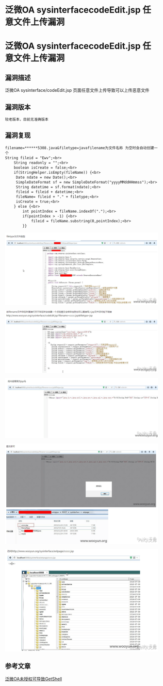 # 泛微OA sysinterfacecodeEdit.jsp 任意文件上传漏洞

# 泛微OA sysinterfacecodeEdit.jsp 任意文件上传漏洞

## 漏洞描述

泛微OA sysinterface/codeEdit.jsp 页面任意文件上传导致可以上传恶意文件

## 漏洞版本

```
较老版本，目前无准确版本
```

## 漏洞复现

```
filename=******5308.java&filetype=javafilename为文件名称 为空时会自动创建一个
String fileid = "Ewv";<br>
    String readonly = "";<br>
    boolean isCreate = false;<br>
    if(StringHelper.isEmpty(fileName)) {<br>
     Date ndate = new Date();<br>
     SimpleDateFormat sf = new SimpleDateFormat("yyyyMMddHHmmss");<br>
     String datetime = sf.format(ndate);<br>
     fileid = fileid + datetime;<br>
     fileName= fileid + "." + filetype;<br>
     isCreate = true;<br>
    } else {<br>
        int pointIndex = fileName.indexOf(".");<br>
        if(pointIndex > -1) {<br>
            fileid = fileName.substring(0,pointIndex);<br>
        }}
```

![1](/images/202202091045304.png)

![2](/images/202202091045317.png)

![3](/images/202202091045310.png)

![4](/images/202202091045312.png)

![5](/images/202202091045316.png)



## 参考文章

[泛微OA未授权可导致GetShell](https://www.uedbox.com/post/15730/)


